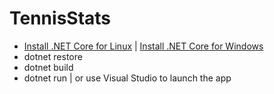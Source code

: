 # TennisStats


- [Install .NET Core for Linux](https://dotnet.microsoft.com/download/linux-package-manager/ubuntu18-04/sdk-current) | [Install .NET Core for Windows](https://dotnet.microsoft.com/download/dotnet-core/2.2)
- dotnet restore
- dotnet build
- dotnet run | or use Visual Studio to launch the app
